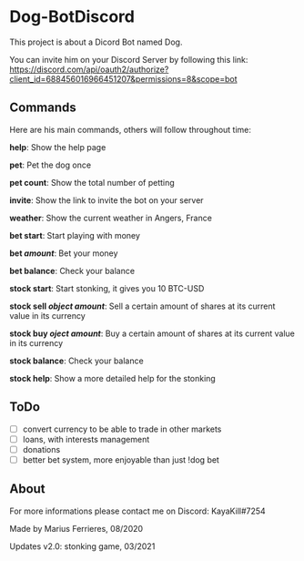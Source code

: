 # Dog-BotDiscord

This project is about a Dicord Bot named Dog.

You can invite him on your Discord Server by following this link:
https://discord.com/api/oauth2/authorize?client_id=688456016966451207&permissions=8&scope=bot

## Commands

Here are his main commands, others will follow throughout time:

**help**: Show the help page
  
**pet**: Pet the dog once
  
**pet count**: Show the total number of petting
  
**invite**: Show the link to invite the bot on your server
  
**weather**: Show the current weather in Angers, France

**bet start**: Start playing with money

**bet *amount***: Bet your money

**bet balance**: Check your balance

**stock start**: Start stonking, it gives you 10 BTC-USD

**stock sell *object* *amount***: Sell a certain amount of shares at its current value in its currency

**stock buy *oject* *amount***: Buy a certain amount of shares at its current value in its currency

**stock balance**: Check your balance

**stock help**: Show a more detailed help for the stonking

## ToDo

- [ ] convert currency to be able to trade in other markets
- [ ] loans, with interests management
- [ ] donations
- [ ] better bet system, more enjoyable than just !dog bet

## About

For more informations please contact me on Discord: KayaKill#7254
  
Made by Marius Ferrieres, 08/2020

Updates v2.0: stonking game, 03/2021
